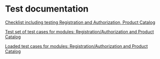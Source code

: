 # Test documentation

[Checklist including testing Registration and Authorization, Product Catalog](https://docs.google.com/spreadsheets/d/1Ta_mnMnMjoecR15G4o7hJZ_9XjGcCUo-7D3fsKRNSWQ/edit?usp=sharing) 

[Test set of test cases for modules: Registration/Authorization and Product Catalog](https://app.qase.io/project/G7?previewMode=side&suite=23)

[Loaded test cases for modules: Registration/Authorization and Product Catalog](https://github.com/LRafaL/Docs/blob/main/Test%20set%20-%20RegistrationAuthorization%20and%20Product%20Catalog.pdf)
